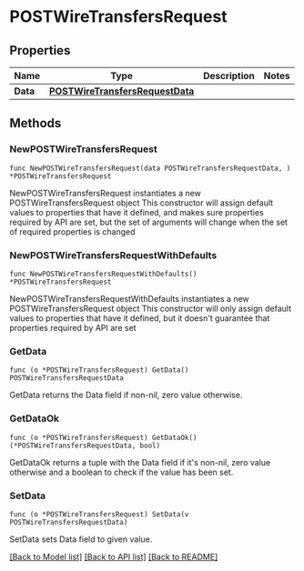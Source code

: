 # POSTWireTransfersRequest

## Properties

Name | Type | Description | Notes
------------ | ------------- | ------------- | -------------
**Data** | [**POSTWireTransfersRequestData**](POSTWireTransfersRequestData.md) |  | 

## Methods

### NewPOSTWireTransfersRequest

`func NewPOSTWireTransfersRequest(data POSTWireTransfersRequestData, ) *POSTWireTransfersRequest`

NewPOSTWireTransfersRequest instantiates a new POSTWireTransfersRequest object
This constructor will assign default values to properties that have it defined,
and makes sure properties required by API are set, but the set of arguments
will change when the set of required properties is changed

### NewPOSTWireTransfersRequestWithDefaults

`func NewPOSTWireTransfersRequestWithDefaults() *POSTWireTransfersRequest`

NewPOSTWireTransfersRequestWithDefaults instantiates a new POSTWireTransfersRequest object
This constructor will only assign default values to properties that have it defined,
but it doesn't guarantee that properties required by API are set

### GetData

`func (o *POSTWireTransfersRequest) GetData() POSTWireTransfersRequestData`

GetData returns the Data field if non-nil, zero value otherwise.

### GetDataOk

`func (o *POSTWireTransfersRequest) GetDataOk() (*POSTWireTransfersRequestData, bool)`

GetDataOk returns a tuple with the Data field if it's non-nil, zero value otherwise
and a boolean to check if the value has been set.

### SetData

`func (o *POSTWireTransfersRequest) SetData(v POSTWireTransfersRequestData)`

SetData sets Data field to given value.



[[Back to Model list]](../README.md#documentation-for-models) [[Back to API list]](../README.md#documentation-for-api-endpoints) [[Back to README]](../README.md)


